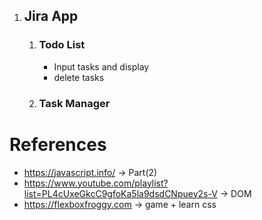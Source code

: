
1. ## **Jira App**              
    1. ### **Todo List** 
        - Input tasks and display
        - delete tasks
    2. ### **Task Manager**


# References
* https://javascript.info/ -> Part(2)
* https://www.youtube.com/playlist?list=PL4cUxeGkcC9gfoKa5la9dsdCNpuey2s-V -> DOM 
* https://flexboxfroggy.com -> game + learn css


